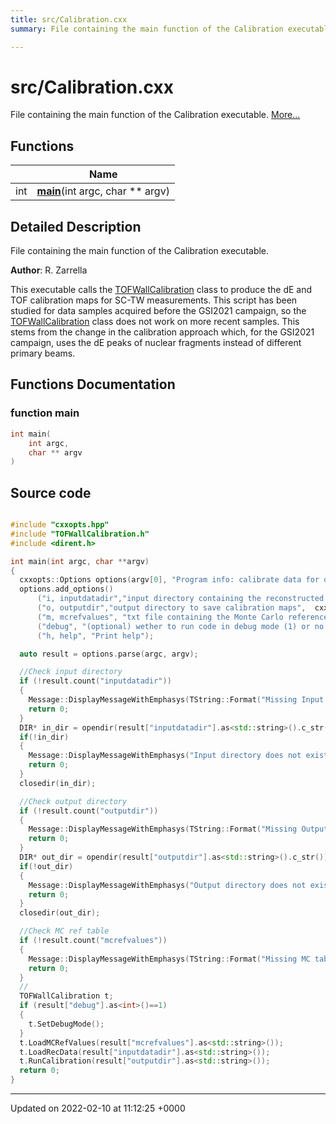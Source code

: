 ```yaml
---
title: src/Calibration.cxx
summary: File containing the main function of the Calibration executable. 

---
```


# src/Calibration.cxx

File containing the main function of the Calibration executable.  [More...](#detailed-description)

## Functions

|                | Name           |
| -------------- | -------------- |
| int | **[main](/Files/Calibration_8cxx.md#function-main)**(int argc, char ** argv) |

## Detailed Description

File containing the main function of the Calibration executable. 

**Author**: R. Zarrella


This executable calls the [TOFWallCalibration](/Classes/classTOFWallCalibration.md) class to produce the dE and TOF calibration maps for SC-TW measurements. This script has been studied for data samples acquired before the GSI2021 campaign, so the [TOFWallCalibration](/Classes/classTOFWallCalibration.md) class does not work on more recent samples. This stems from the change in the calibration approach which, for the GSI2021 campaign, uses the dE peaks of nuclear fragments instead of different primary beams. 


## Functions Documentation

### function main

```cpp
int main(
    int argc,
    char ** argv
)
```




## Source code

```cpp

#include "cxxopts.hpp"
#include "TOFWallCalibration.h"
#include <dirent.h>

int main(int argc, char **argv)
{
  cxxopts::Options options(argv[0], "Program info: calibrate data for dE-TOF detector");
  options.add_options()
      ("i, inputdatadir","input directory containing the reconstructed rec.root files",  cxxopts::value<std::string>())
      ("o, outputdir","output directory to save calibration maps",  cxxopts::value<std::string>())
      ("m, mcrefvalues", "txt file containing the Monte Carlo reference values needed for the calibration", cxxopts::value<std::string>())
      ("debug", "(optional) wether to run code in debug mode (1) or no (0)", cxxopts::value<int>()->default_value("0"))
      ("h, help", "Print help");

  auto result = options.parse(argc, argv);

  //Check input directory
  if (!result.count("inputdatadir"))
  {
    Message::DisplayMessageWithEmphasys(TString::Format("Missing Input data Directory\n\n %s", options.help().c_str()));
    return 0;
  }
  DIR* in_dir = opendir(result["inputdatadir"].as<std::string>().c_str());
  if(!in_dir)
  {
    Message::DisplayMessageWithEmphasys("Input directory does not exist");
    return 0;
  }
  closedir(in_dir);

  //Check output directory
  if (!result.count("outputdir"))
  {
    Message::DisplayMessageWithEmphasys(TString::Format("Missing Output data Directory\n\n %s", options.help().c_str()));
    return 0;
  }
  DIR* out_dir = opendir(result["outputdir"].as<std::string>().c_str());
  if(!out_dir)
  {
    Message::DisplayMessageWithEmphasys("Output directory does not exist");
    return 0;
  }
  closedir(out_dir);

  //Check MC ref table
  if (!result.count("mcrefvalues"))
  {
    Message::DisplayMessageWithEmphasys(TString::Format("Missing MC table file for calibration!\n\n %s", options.help().c_str()));
    return 0;
  }
  //
  TOFWallCalibration t;
  if (result["debug"].as<int>()==1)
  {
    t.SetDebugMode();
  }
  t.LoadMCRefValues(result["mcrefvalues"].as<std::string>());
  t.LoadRecData(result["inputdatadir"].as<std::string>());
  t.RunCalibration(result["outputdir"].as<std::string>());
  return 0;
}
```


-------------------------------

Updated on 2022-02-10 at 11:12:25 +0000
